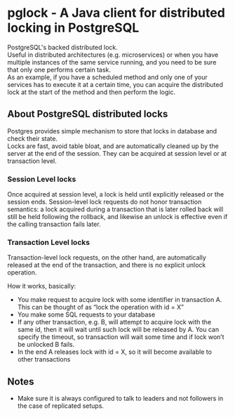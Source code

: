 # pglock - A Java client for distributed locking in PostgreSQL

PostgreSQL's backed distributed lock.  
Useful in distributed architectures (e.g. microservices) or when you have multiple instances of the same service running, and you need to be sure that only one performs certain task.  
As an example, if you have a scheduled method and only one of your services has to execute it at a certain time, you can acquire the distributed lock at the start of the method and then perform the logic.

## About PostgreSQL distributed locks

Postgres provides simple mechanism to store that locks in database and check their state.  
Locks are fast, avoid table bloat, and are automatically cleaned up by the server at the end of the session. They can be acquired at session level or at transaction level.  

### Session Level locks

Once acquired at session level, a lock is held until explicitly released or the session ends. Session-level lock requests do not honor transaction semantics: a lock acquired during a transaction that is later rolled back will still be held following the rollback, and likewise an unlock is effective even if the calling transaction fails later.

### Transaction Level locks

Transaction-level lock requests, on the other hand, are automatically released at the end of the transaction, and there is no explicit unlock operation.

How it works, basically:

- You make request to acquire lock with some identifier in transaction A. This can be thought of as “lock the operation with id = X”
- You make some SQL requests to your database
- If any other transaction, e.g. B, will attempt to acquire lock with the same id, then it will wait until such lock will be released by A. You can specify the timeout, so transaction will wait some time and if lock won’t be unlocked B fails.
- In the end A releases lock with id = X, so it will become available to other transactions

## Notes
- Make sure it is always configured to talk to leaders and not followers in the case of replicated setups.  

